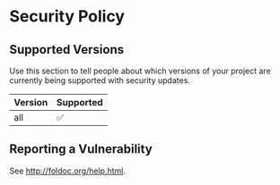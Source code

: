 # Security Policy

## Supported Versions

Use this section to tell people about which versions of your project are
currently being supported with security updates.

| Version | Supported          |
| ------- | ------------------ |
| all     | :white_check_mark: |

## Reporting a Vulnerability

See http://foldoc.org/help.html.
